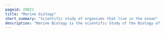 ```yaml
---
pageid: 20021
title: "Marine biology"
short_summary: "Scientific study of organisms that live in the ocean"
description: "Marine Biology is the scientific Study of the Biology of marine Life, Organisms in the Sea. Given that many phyla Families and Genera in Biology have some Species that live in the Sea and Others that live on Land Marine Biology Classifies Species based on the Environment rather than taxonomy."
---
```

